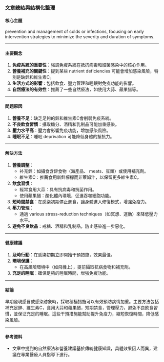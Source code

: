 ### 文章總結與結構化整理

#### 核心主題
 prevention and management of colds or infections, focusing on early intervention strategies to minimize the severity and duration of symptoms.

---

#### 主要觀念
1. **免疫系統的重要性**：強調免疫系統在抵抗病毒和細菌感染中的核心作用。
2. **營養補充的關鍵性**：提到某些 nutrient deficiencies 可能會增加感染風險，特別是缺鋅和維生素C。
3. **生活方式的影響**：包括飲食、壓力管理和睡眠對免疫功能的影響。
4. **自然療法的有效性**：推薦了一些自然療法，如使用大蒜、蘋果醋等。

---

#### 問題原因
1. **營養不足**：缺乏足夠的鋅和維生素C會削弱免疫系統。
2. **不良飲食習慣**：攝取糖分、酒精和乳制品可能加重感染。
3. **壓力水平高**：壓力會影響免疫功能，增加感染風險。
4. **睡眠不足**：睡眠 deprivation 可能降低身體的抵抗力。

---

#### 解決方法
1. **營養調整**：
   - 补充鋅：如攝食含鋅食物（海產品、 meats、豆類）或使用補充劑。
   - 維生素C：推薦食用新鮮檸檬而非萊姆汁，以保留更多維生素C。
2. **飲食習慣**：
   - 經常食用大蒜：具有抗病毒和抗菌作用。
   - 使用蘋果醋：酸化體內環境，促進吞噬細胞功能。
3. **短時間禁食**：在感柒初期停止進食，讓身體進入修復模式，增強免疫力。
4. **壓力管理**：
   - 通過 various stress-reduction techniques（如冥想、運動）來降低壓力水平。
5. **避免不良飲品**：戒糖、酒精和乳制品，防止感染進一步惡化。

---

#### 健康建議
1. **及時行動**：在感柒初期立即開始干預措施，效果最佳。
2. **環境保護**：
   - 在高風險環境中（如飛機上），提前攝取抗病食物和補充劑。
3. **充足的睡眠**：確保足夠的睡眠時間，增強免疫功能。

---

#### 結論
早期發現感冒或感染跡象時，採取積極措施可以有效預防病情加重。主要方法包括補充足鋅、維生素C，食用大蒜和蘋果醋，短期禁食，管理壓力，避免不良飲食習慣，並保证充足的睡眠。這些干預措施能幫助提升免疫力，縮短恢復時間，降低感染風險。

---

#### 參考資料
- 文章中提到的自然療法和營養建議基於傳統健康知識，具體效果因人而異，建議在專業醫療人員指導下進行。